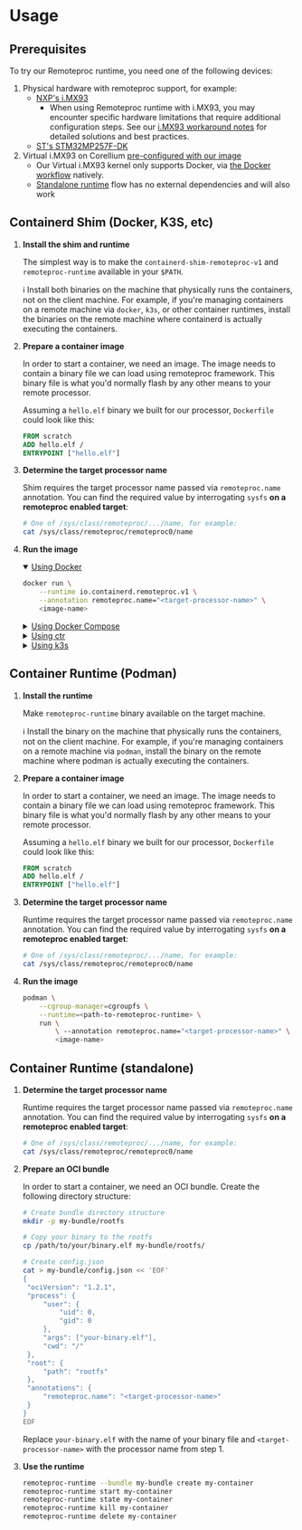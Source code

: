 # Usage

## Prerequisites

To try our Remoteproc runtime, you need one of the following devices:

1. Physical hardware with remoteproc support, for example:
   - [NXP's i.MX93](https://www.nxp.com/products/processors-and-microcontrollers/arm-processors/i-mx-applications-processors/i-mx-9-processors/i-mx-93-applications-processor-family-arm-cortex-a55-ml-acceleration-power-efficient-mpu:i.MX93)
     - When using Remoteproc runtime with i.MX93, you may encounter specific hardware limitations that require additional configuration steps. See our [i.MX93 workaround notes](IMX93_WORKAROUNDS.md) for detailed solutions and best practices.
   - [ST's STM32MP257F-DK](https://www.st.com/en/evaluation-tools/stm32mp257f-dk.html)
2. Virtual i.MX93 on Corellium [pre-configured with our image](./CORELLIUM_USAGE.md)
   - Our Virtual i.MX93 kernel only supports Docker, via [the Docker workflow](#using-docker) natively.
   - [Standalone runtime](#container-runtime-standalone) flow has no external dependencies and will also work

## Containerd Shim (Docker, K3S, etc)

1. **Install the shim and runtime**

   The simplest way is to make the `containerd-shim-remoteproc-v1` and `remoteproc-runtime` available in your `$PATH`.

   ℹ️ Install both binaries on the machine that physically runs the containers, not on the client machine. For example, if you're managing containers on a remote machine via `docker`, `k3s`, or other container runtimes, install the binaries on the remote machine where containerd is actually executing the containers.

1. **Prepare a container image**

   In order to start a container, we need an image. The image needs to contain a binary file we can load using remoteproc framework. This binary file is what you'd normally flash by any other means to your remote processor.

   Assuming a `hello.elf` binary we built for our processor, `Dockerfile` could look like this:

   ```Dockerfile
   FROM scratch
   ADD hello.elf /
   ENTRYPOINT ["hello.elf"]
   ```

1. **Determine the target processor name**

   Shim requires the target processor name passed via `remoteproc.name` annotation. You can find the required value by interrogating `sysfs` **on a remoteproc enabled target**:

   ```sh
   # One of /sys/class/remoteproc/.../name, for example:
   cat /sys/class/remoteproc/remoteproc0/name
   ```

1. **Run the image**

    <details open>
    <summary id="using-docker"><ins>Using Docker</ins></summary>

   ```sh
   docker run \
       --runtime io.containerd.remoteproc.v1 \
       --annotation remoteproc.name="<target-processor-name>" \
       <image-name>
   ```

   </details>

   <details>
   <summary><ins>Using Docker Compose</ins></summary>

   ```yaml
   services:
     hello:
       image: <image-name>
       runtime: io.containerd.remoteproc.v1
       annotations:
         remoteproc.name: <target-processor-name>
   ```

   And then

   ```sh
   docker compose up
   ```

   </details>

   <details>
   <summary><ins>Using ctr</ins></summary>

   ```sh
   ctr run \
       --runtime io.containerd.remoteproc.v1 \
       --annotation remoteproc.name="<target-processor-name>" \
       <image-name> <container-name>
   ```

   </details>

   <details>
   <summary><ins>Using k3s</ins></summary>

   Adjust [`k3s` configuration](https://rancher.com/docs/k3s/latest/en/advanced/#configuring-containerd) to add the new runtime:

   ```toml
   [plugins."io.containerd.grpc.v1.cri".containerd.runtimes.remoteproc]
     runtime_type = "io.containerd.remoteproc.v1"

     # `pod_annotations` is a list of annotatins that will be passed to both the pod sandbox, and container OCI annotations.
     # Details: https://raw.githubusercontent.com/containerd/containerd/main/docs/cri/config.md
     pod_annotations = ["remoteproc.name"]
   ```

   And register the runtime with `kubernetes`:

   ```bash
   sudo kubectl apply -f - <<'YAML'
   apiVersion: node.k8s.io/v1
   kind: RuntimeClass
   metadata:
       name: remoteproc
   handler: remoteproc
   YAML
   ```

   Finally, you can run a pod with the necessary annotation:

   ```sh
   kubectl apply -f - <<EOF
   kind: Pod
   apiVersion: v1
   metadata:
     annotations:
       remoteproc.name: <target-processor-name>
   spec:
     runtimeClassName: remoteproc
     containers:
       - name: demo-app
         image: <image-name>
         imagePullPolicy: IfNotPresent
   EOF
   ```

   </details>

## Container Runtime (Podman)

1. **Install the runtime**

   Make `remoteproc-runtime` binary available on the target machine.

   ℹ️ Install the binary on the machine that physically runs the containers, not on the client machine. For example, if you're managing containers on a remote machine via `podman`, install the binary on the remote machine where podman is actually executing the containers.

1. **Prepare a container image**

   In order to start a container, we need an image. The image needs to contain a binary file we can load using remoteproc framework. This binary file is what you'd normally flash by any other means to your remote processor.

   Assuming a `hello.elf` binary we built for our processor, `Dockerfile` could look like this:

   ```Dockerfile
   FROM scratch
   ADD hello.elf /
   ENTRYPOINT ["hello.elf"]
   ```

1. **Determine the target processor name**

   Runtime requires the target processor name passed via `remoteproc.name` annotation. You can find the required value by interrogating `sysfs` **on a remoteproc enabled target**:

   ```sh
   # One of /sys/class/remoteproc/.../name, for example:
   cat /sys/class/remoteproc/remoteproc0/name
   ```

1. **Run the image**

   ```sh
   podman \
       --cgroup-manager=cgroupfs \
       --runtime=<path-to-remoteproc-runtime> \
       run \
           \ --annotation remoteproc.name="<target-processor-name>" \
           <image-name>
   ```

## Container Runtime (standalone)

1. **Determine the target processor name**

   Runtime requires the target processor name passed via `remoteproc.name` annotation. You can find the required value by interrogating `sysfs` **on a remoteproc enabled target**:

   ```sh
   # One of /sys/class/remoteproc/.../name, for example:
   cat /sys/class/remoteproc/remoteproc0/name
   ```

1. **Prepare an OCI bundle**

   In order to start a container, we need an OCI bundle. Create the following directory structure:

   ```bash
   # Create bundle directory structure
   mkdir -p my-bundle/rootfs

   # Copy your binary to the rootfs
   cp /path/to/your/binary.elf my-bundle/rootfs/

   # Create config.json
   cat > my-bundle/config.json << 'EOF'
   {
   	"ociVersion": "1.2.1",
   	"process": {
   		"user": {
   			"uid": 0,
   			"gid": 0
   		},
   		"args": ["your-binary.elf"],
   		"cwd": "/"
   	},
   	"root": {
   		"path": "rootfs"
   	},
   	"annotations": {
   		"remoteproc.name": "<target-processor-name>"
   	}
   }
   EOF
   ```

   Replace `your-binary.elf` with the name of your binary file and `<target-processor-name>` with the processor name from step 1.

1. **Use the runtime**

   ```bash
   remoteproc-runtime --bundle my-bundle create my-container
   remoteproc-runtime start my-container
   remoteproc-runtime state my-container
   remoteproc-runtime kill my-container
   remoteproc-runtime delete my-container
   ```
